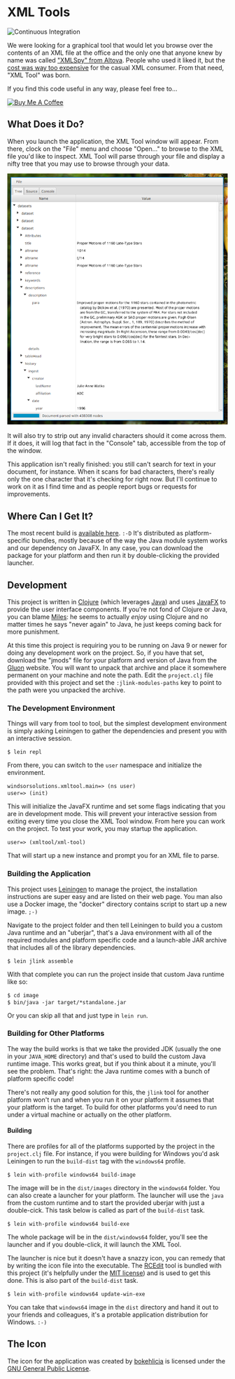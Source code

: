 # XML Tools

![Continuous Integration](https://github.com/cmiles74/xmltool/workflows/Continuous%20Integration/badge.svg)

We were looking for a graphical tool that would let you browse over the contents
of an XML file at the office and the only one that anyone knew by name was called
["XMLSpy" from Altova][0]. People who used it liked it, but the [cost was way too
expensive][1] for the casual XML consumer. From that need, "XML Tool" was born.

If you find this code useful in any way, please feel free to...

<a href="https://www.buymeacoffee.com/cmiles74" target="_blank"><img src="https://www.buymeacoffee.com/assets/img/custom_images/orange_img.png" alt="Buy Me A Coffee" style="height: 41px !important;width: 174px !important;box-shadow: 0px 3px 2px 0px rgba(190, 190, 190, 0.5) !important;-webkit-box-shadow: 0px 3px 2px 0px rgba(190, 190, 190, 0.5) !important;" ></a>

## What Does it Do?

When you launch the application, the XML Tool window will appear. From there,
clock on the "File" menu and choose "Open..." to browse to the XML file you'd
like to inspect. XML Tool will parse through your file and display a nifty tree
that you may use to browse through your data.

![Screenshot](https://raw.githubusercontent.com/cmiles74/xmltool/release/documentation/screenshot.png)

It will also try to strip out any invalid characters should it come across them.
If it does, it will log that fact in the "Console" tab, accessible from the top
of the window. 

This application isn't really finished: you still can't search for text in your
document, for instance. When it scans for bad characters, there's really only
the one character that it's checking for right now. But I'll continue to work on
it as I find time and as people report bugs or requests for improvements.

## Where Can I Get It?

The most recent build is [available
here](https://github.com/cmiles74/xmltool/releases/tag/1.1). `:-D` It's
distributed as platform-specific bundles, mostly because of the way the Java
module system works and our dependency on JavaFX. In any case, you can download
the package for your platform and then run it by double-clicking the provided
launcher.

## Development

This project is written in [Clojure][2] (which leverages [Java][3]) and uses
[JavaFX][4] to provide the user interface components. If you're not fond of
Clojure or Java, you can blame [Miles][5]: he seems to actually _enjoy_ using
Clojure and no matter times he says "never again" to Java, he just keeps coming
back for more punishment.

At this time this project is requiring you to be running on Java 9 or newer for
doing any development work on the project. So, if you have that set, download
the "jmods" file for your platform and version of Java from the [Gluon][12]
website. You will want to unpack that archive and place it somewhere permanent
on your machine and note the path. Edit the `project.clj` file provided with
this project and set the `:jlink-modules-paths` key to point to the path were
you unpacked the archive.

### The Development Environment

Things will vary from tool to tool, but the simplest development environment is
simply asking Leiningen to gather the dependencies and present you with an
interactive session.

    $ lein repl
    
From there, you can switch to the `user` namespace and initialize the
environment.

    windsorsolutions.xmltool.main=> (ns user)
    user=> (init)
    
This will initialize the JavaFX runtime and set some flags indicating that you
are in development mode. This will prevent your interactive session from exiting
every time you close the XML Tool window. From here you can work on the project.
To test your work, you may startup the application.

    user=> (xmltool/xml-tool)
    
That will start up a new instance and prompt you for an XML file to parse.

### Building the Application

This project uses [Leiningen][6] to manage the project, the installation
instructions are super easy and are listed on their web page. You man also use a
Docker image, the "docker" directory contains script to start up a new image.
`;-)`

Navigate to the project folder and then tell Leiningen to build you a custom
Java runtime and an "uberjar", that's a Java environment with all of the
required modules and platform specific code and a launch-able JAR archive that
includes all of the library dependencies.

    $ lein jlink assemble
    
With that complete you can run the project inside that custom Java runtime like
so:

    $ cd image
    $ bin/java -jar target/*standalone.jar
    
Or you can skip all that and just type in `lein run`.
    
### Building for Other Platforms

The way the build works is that we take the provided JDK (usually the one in
your `JAVA_HOME` directory) and that's used to build the custom Java runtime
image. This works great, but if you think about it a minute, you'll see the
problem. That's right: the Java runtime comes with a bunch of platform specific
code!

There's not really any good solution for this, the `jlink` tool for another
platform won't run and when you run it on your platform it assumes that your
platform is the target. To build for other platforms you'd need to run under a
virtual machine or actually on the other platform.

#### Building

There are profiles for all of the platforms supported by the project in the
`project.clj` file. For instance, if you were building for Windows you'd ask
Leiningen to run the `build-dist` tag with the `windows64` profile.

    $ lein with-profile windows64 build-image
    
The image will be in the `dist/images` directory in the `windows64` folder. You
can also create a launcher for your platform. The launcher will use the `java`
from the custom runtime and to start the provided uberjar with just a
double-cick. This task below is called as part of the `build-dist` task.

    $ lein with-profile windows64 build-exe
    
The whole package will be in the `dist/windows64` folder, you'll see the
launcher and if you double-click, it will launch the XML Tool.

The launcher is nice but it doesn't have a snazzy icon, you can remedy that by
writing the icon file into the executable. The [RCEdit][10] tool is bundled with
this project (it's helpfully under the [MIT license][11]) and is used to get
this done. This is also part of the `build-dist` task.

    $ lein with-profile windows64 update-win-exe
    
You can take that `windows64` image in the `dist` directory and hand it out to
your friends and colleagues, it's a protable application distribution for
Windows. `:-)`

## The Icon

The icon for the application was created by [bokehlicia][8] is licensed under
the [GNU General Public License][9].

[0]: https://en.wikipedia.org/wiki/XMLSpy
[1]: https://shop.altova.com/XMLSpy
[2]: https://en.wikipedia.org/wiki/Clojure
[3]: https://en.wikipedia.org/wiki/Java_(programming_language)
[4]: https://en.wikipedia.org/wiki/JavaFX
[5]: https://github.com/cmiles74
[6]: https://leiningen.org/
[7]: http://launch4j.sourceforge.net/
[8]: https://bokehlicia.deviantart.com
[9]: https://en.wikipedia.org/wiki/GNU_General_Public_License
[10]: https://github.com/electron/rcedit
[11]: https://github.com/electron/rcedit/blob/master/LICENSE
[12]: https://gluonhq.com/products/javafx/
